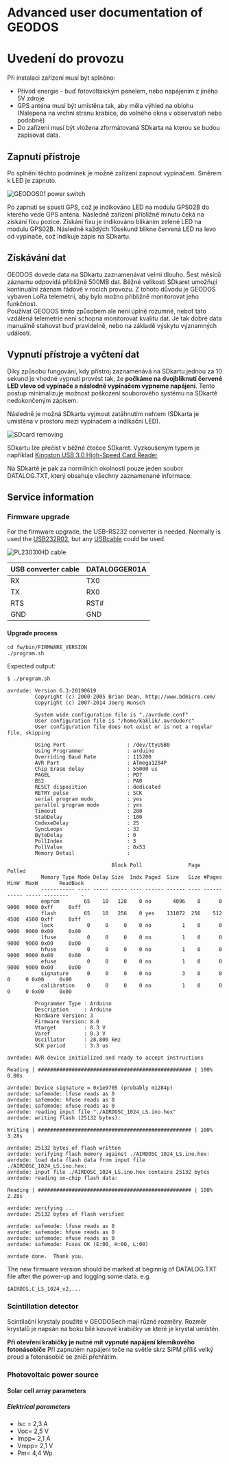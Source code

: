 # Advanced user documentation of GEODOS

# Uvedení do provozu

Při instalaci zařízení musí být splněno:

  * Přívod energie - buď fotovoltaickým panelem, nebo napájením z jiného 5V zdroje
  * GPS anténa musí být umístěna tak, aby měla výhled na oblohu (Nalepena na vrchní stranu krabice, do volného okna v observatoři nebo podobně)
  * Do zařízení musí být vložena zformátovaná SDkarta na kterou se budou zapisovat data.  

## Zapnutí přístroje

Po splnění těchto podmínek je možné zařízení zapnout vypínačem. Směrem k LED je zapnuto.

![GEODOS01 power switch](/doc/src/img/GEODOS_power_switch.png)

Po zapnutí se spustí GPS, což je indikováno LED na modulu GPS02B do kterého vede GPS anténa. Následně zařízení přibližně minutu čeká na získání fixu pozice. Získání fixu je indikováno blikáním zelené LED na modulu GPS02B.
Následně každých 10sekund blikne červená LED na levo od vypínače, což indikuje zápis na SDkartu.

## Získávání dat

GEODOS dovede data na SDkartu zaznamenávat velmi dlouho. Šest měsíců záznamu odpovídá přibližně 500MB dat. Běžné velikosti SDkaret umožňují kontinuální záznam řádově v rocích provozu. Z tohoto důvodu je GEODOS vybaven LoRa telemetrií, aby bylo možno přibližně monitorovat jeho funkčnost.  
Používat GEODOS tímto způsobem ale není úplně rozumné, neboť tato vzdálená telemetrie není schopna monitorovat kvalitu dat. Je tak dobré data manuálně stahovat buď pravidelně, nebo na základě výskytu významných událostí.

## Vypnutí přístroje a vyčtení dat

Díky způsobu fungování, kdy přístroj zaznamenává na SDkartu jednou za 10 sekund je vhodné vypnutí provést tak, že **počkáme na dvojbliknutí červené LED vlevo od vypínače a následně vypínačem vypneme napájení**.
Tento postup minimalizuje možnost poškození souborového systému na SDkartě nedokončeným zápisem.

Následně je možná SDkartu vyjmout zatáhnutím nehtem (SDkarta je umístěna v prostoru mezi vypínačem a indikační LED).

![SDcard removing](/doc/src/img/GEODOS_SDcard_pull-out.jpg)

SDkartu lze přečíst v běžné čtečce SDkaret. Vyzkoušeným typem je například [Kingston USB 3.0 High-Speed Card Reader](https://www.kingston.com/us/memory-card-readers/usb-3-0-high-speed-media-reader)

Na SDkartě je pak za normílních okolností pouze jeden soubor DATALOG.TXT, který obsahuje všechny zaznamenané informace.  


## Service information

### Firmware upgrade

For the firmware upgrade, the USB-RS232 converter is needed.  Normally is used the [USB232R02](https://github.com/mlab-modules/USB232R02), but any [USBcable](https://techfun.sk/produkt/kabel-pl2303hx-usb-na-ttl-rs232/) could be used.

![PL2303XHD cable](/doc/src/img/PL2303XHD.jpg)

|USB converter cable | DATALOGGER01A |
|--------------|---------------|
|RX | TX0|
|TX | RX0|
|RTS | RST# |
|GND | GND|

#### Upgrade process

    cd fw/bin/FIRMWARE_VERSION
    ./program.sh

Expected output:

    $ ./program.sh

    avrdude: Version 6.3-20190619
             Copyright (c) 2000-2005 Brian Dean, http://www.bdmicro.com/
             Copyright (c) 2007-2014 Joerg Wunsch

             System wide configuration file is "./avrdude.conf"
             User configuration file is "/home/kaklik/.avrduderc"
             User configuration file does not exist or is not a regular file, skipping

             Using Port                    : /dev/ttyUSB0
             Using Programmer              : arduino
             Overriding Baud Rate          : 115200
             AVR Part                      : ATmega1284P
             Chip Erase delay              : 55000 us
             PAGEL                         : PD7
             BS2                           : PA0
             RESET disposition             : dedicated
             RETRY pulse                   : SCK
             serial program mode           : yes
             parallel program mode         : yes
             Timeout                       : 200
             StabDelay                     : 100
             CmdexeDelay                   : 25
             SyncLoops                     : 32
             ByteDelay                     : 0
             PollIndex                     : 3
             PollValue                     : 0x53
             Memory Detail                 :

                                      Block Poll               Page                           Polled
               Memory Type Mode Delay Size  Indx Paged  Size   Size #Pages MinW  MaxW       ReadBack
               ----------- ---- ----- ----- ---- ------ ------ ---- ------ ----- ----- --------    -
               eeprom        65    10   128    0 no       4096    8      0  9000  9000 0xff     0xff
               flash         65    10   256    0 yes    131072  256    512  4500  4500 0xff     0xff
               lock           0     0     0    0 no          1    0      0  9000  9000 0x00     0x00
               lfuse          0     0     0    0 no          1    0      0  9000  9000 0x00     0x00
               hfuse          0     0     0    0 no          1    0      0  9000  9000 0x00     0x00
               efuse          0     0     0    0 no          1    0      0  9000  9000 0x00     0x00
               signature      0     0     0    0 no          3    0      0     0     0 0x00     0x00
               calibration    0     0     0    0 no          1    0      0     0     0 0x00     0x00

             Programmer Type : Arduino
             Description     : Arduino
             Hardware Version: 3
             Firmware Version: 8.0
             Vtarget         : 0.3 V
             Varef           : 0.3 V
             Oscillator      : 28.800 kHz
             SCK period      : 3.3 us

    avrdude: AVR device initialized and ready to accept instructions

    Reading | ################################################## | 100% 0.00s

    avrdude: Device signature = 0x1e9705 (probably m1284p)
    avrdude: safemode: lfuse reads as 0
    avrdude: safemode: hfuse reads as 0
    avrdude: safemode: efuse reads as 0
    avrdude: reading input file "./AIRDOSC_1024_LS.ino.hex"
    avrdude: writing flash (25132 bytes):

    Writing | ################################################## | 100% 3.28s

    avrdude: 25132 bytes of flash written
    avrdude: verifying flash memory against ./AIRDOSC_1024_LS.ino.hex:
    avrdude: load data flash data from input file ./AIRDOSC_1024_LS.ino.hex:
    avrdude: input file ./AIRDOSC_1024_LS.ino.hex contains 25132 bytes
    avrdude: reading on-chip flash data:

    Reading | ################################################## | 100% 2.28s

    avrdude: verifying ...
    avrdude: 25132 bytes of flash verified

    avrdude: safemode: lfuse reads as 0
    avrdude: safemode: hfuse reads as 0
    avrdude: safemode: efuse reads as 0
    avrdude: safemode: Fuses OK (E:00, H:00, L:00)

    avrdude done.  Thank you.

The new firmware version should be marked at beginnig of  DATALOG.TXT file after the power-up and logging some data. e.g.

    $AIRDOS,C_LS_1024_v2,...

### Scintillation detector

Scintilační krystaly použité v GEODOSech mají různé rozměry. Rozměr krystalů je napsán na boku bílé kovové krabičky ve které je krystal umístěn.

**Při otevření krabičky je nutné mít vypnuté napájení křemíkového fotonásobiče** Při zapnutém napájení teče na světle skrz SiPM příliš velký proud a fotonásobič se zničí přehřátím.



### Photovoltaic power source

#### Solar cell array parameters

##### Elektrical parameters

- Isc = 2,3 A
- Voc= 2,5 V
- Impp= 2,1 A
- Vmpp= 2,1 V
- Pm= 4,4 Wp
